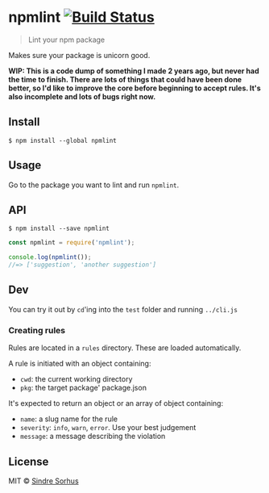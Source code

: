 # npmlint [![Build Status](https://travis-ci.org/sindresorhus/npmlint.svg?branch=master)](https://travis-ci.org/sindresorhus/npmlint)

> Lint your npm package

Makes sure your package is unicorn good.

**WIP: This is a code dump of something I made 2 years ago, but never had the time to finish. There are lots of things that could have been done better, so I'd like to improve the core before beginning to accept rules. It's also incomplete and lots of bugs right now.**


## Install

```
$ npm install --global npmlint
```


## Usage

Go to the package you want to lint and run `npmlint`.


## API

```
$ npm install --save npmlint
```

```js
const npmlint = require('npmlint');

console.log(npmlint());
//=> ['suggestion', 'another suggestion']
```


## Dev

You can try it out by `cd`'ing into the `test` folder and running `../cli.js`


### Creating rules

Rules are located in a `rules` directory. These are loaded automatically.

A rule is initiated with an object containing:

- `cwd`: the current working directory
- `pkg`: the target package' package.json

It's expected to return an object or an array of object containing:

- `name`: a slug name for the rule
- `severity`: `info`, `warn`, `error`. Use your best judgement
- `message`: a message describing the violation


## License

MIT © [Sindre Sorhus](http://sindresorhus.com)
